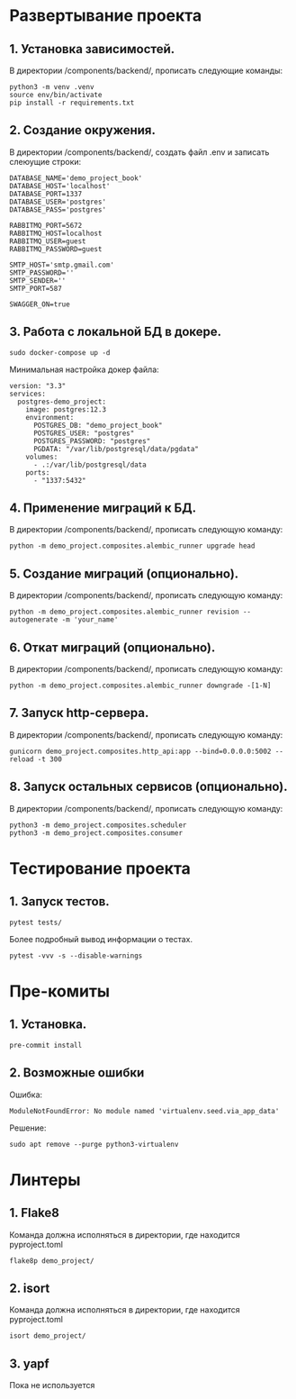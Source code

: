 # Развертывание проекта 


## 1. Установка зависимостей.

В директории /components/backend/, прописать следующие команды:

```
python3 -m venv .venv
source env/bin/activate
pip install -r requirements.txt
```


## 2. Создание окружения.

В директории /components/backend/, создать файл .env и записать
слеюущие строки:

```
DATABASE_NAME='demo_project_book'
DATABASE_HOST='localhost'
DATABASE_PORT=1337
DATABASE_USER='postgres'
DATABASE_PASS='postgres'

RABBITMQ_PORT=5672
RABBITMQ_HOST=localhost
RABBITMQ_USER=guest
RABBITMQ_PASSWORD=guest

SMTP_HOST='smtp.gmail.com'
SMTP_PASSWORD=''
SMTP_SENDER=''
SMTP_PORT=587

SWAGGER_ON=true
```

## 3. Работа с локальной БД в докере.

```
sudo docker-compose up -d
```

Минимальная настройка докер файла:

```
version: "3.3"
services:
  postgres-demo_project:
    image: postgres:12.3
    environment:
      POSTGRES_DB: "demo_project_book"
      POSTGRES_USER: "postgres"
      POSTGRES_PASSWORD: "postgres"
      PGDATA: "/var/lib/postgresql/data/pgdata"
    volumes:
      - .:/var/lib/postgresql/data
    ports:
      - "1337:5432"
```

## 4. Применение миграций к БД.

В директории /components/backend/, прописать следующую команду:
```
python -m demo_project.composites.alembic_runner upgrade head
```

## 5. Создание миграций (опционально).

В директории /components/backend/, прописать следующую команду:
```
python -m demo_project.composites.alembic_runner revision --autogenerate -m 'your_name'
```

## 6. Откат миграций (опционально).

В директории /components/backend/, прописать следующую команду:
```
python -m demo_project.composites.alembic_runner downgrade -[1-N]
```

## 7. Запуск http-сервера.

В директории /components/backend/, прописать следующую команду:
```
gunicorn demo_project.composites.http_api:app --bind=0.0.0.0:5002 --reload -t 300
```

## 8. Запуск остальных сервисов (опционально).

В директории /components/backend/, прописать следующую команду:
```
python3 -m demo_project.composites.scheduler
python3 -m demo_project.composites.consumer
```

# Тестирование проекта


## 1. Запуск тестов.

```
pytest tests/
```

Более подробный вывод информации о тестах.

```
pytest -vvv -s --disable-warnings
```


# Пре-комиты

## 1. Установка.
 
```
pre-commit install
```

## 2. Возможные ошибки

Ошибка:
```
ModuleNotFoundError: No module named 'virtualenv.seed.via_app_data'
```
Решение:
```
sudo apt remove --purge python3-virtualenv
```


# Линтеры

## 1. Flake8

Команда должна исполняться в директории, где находится pyproject.toml
```
flake8p demo_project/
```

## 2. isort

Команда должна исполняться в директории, где находится pyproject.toml
```
isort demo_project/
```

## 3. yapf
Пока не используется
